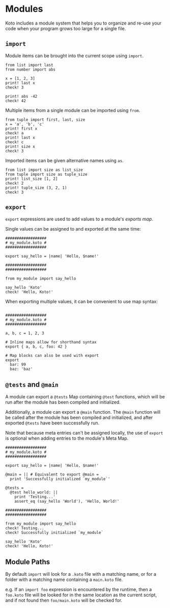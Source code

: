 # Modules

Koto includes a module system that helps you to organize and re-use your code when your program grows too large for a single file.

## `import`

Module items can be brought into the current scope using `import`.

```koto
from list import last
from number import abs

x = [1, 2, 3]
print! last x
check! 3

print! abs -42
check! 42
```

Multiple items from a single module can be imported using `from`.

```koto
from tuple import first, last, size
x = 'a', 'b', 'c'
print! first x
check! a
print! last x
check! c
print! size x
check! 3
```

Imported items can be given alternative names using `as`.

```koto
from list import size as list_size
from tuple import size as tuple_size
print! list_size [1, 2]
check! 2
print! tuple_size (3, 2, 1)
check! 3
```

## `export`

`export` expressions are used to add values to a module's _exports map_.

Single values can be assigned to and exported at the same time:

```koto,skip_run
##################
# my_module.koto #
##################

export say_hello = |name| 'Hello, $name!'

##################
##################

from my_module import say_hello

say_hello 'Koto'
check! 'Hello, Koto!' 
```

When exporting multiple values, it can be convenient to use map syntax:

```koto,skip_run

##################
# my_module.koto #
##################

a, b, c = 1, 2, 3

# Inline maps allow for shorthand syntax
export { a, b, c, foo: 42 }

# Map blocks can also be used with export
export 
  bar: 99
  baz: 'baz'
```

## `@tests` and `@main`

A module can export a `@tests` Map containing `@test` functions, which will be 
run after the module has been compiled and initialized.

Additionally, a module can export a `@main` function. 
The `@main` function will be called after the module has been compiled and
initialized, and after exported `@tests` have been successfully run.

Note that because meta entries can't be assigned locally, 
the use of `export` is optional when adding entries to the module's Meta Map.

```koto,skip_run
##################
# my_module.koto #
##################

export say_hello = |name| 'Hello, $name!'

@main = || # Equivalent to export @main =
  print 'Successfully initialized `my_module`'

@tests =
  @test hello_world: ||
    print 'Testing...'
    assert_eq (say_hello 'World'), 'Hello, World!'

##################
##################

from my_module import say_hello
check! Testing...
check! Successfully initialized `my_module`

say_hello 'Koto'
check! 'Hello, Koto!' 
```

## Module Paths

By default `import` will look for a `.koto` file
with a matching name, or for a folder with a matching name containing a
`main.koto` file.

e.g. If an `import foo` expression is encountered by the runtime, 
then a `foo.koto` file will be looked for in the same location as the current
script, and if not found then `foo/main.koto` will be checked for.
